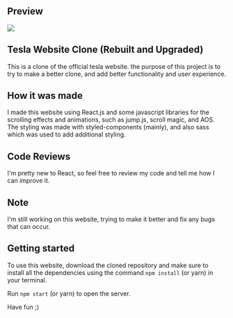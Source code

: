 ## Preview

![](./public/images/preview.gif)

## Tesla Website Clone (Rebuilt and Upgraded)

This is a clone of the official tesla website. the purpose of this project is to try to make a better clone,
and add better functionality and user experience.

## How it was made

I made this website using React.js and some javascript libraries for the scrolling effects and animations, such as jump.js, scroll magic, and AOS. The styling was made with styled-components (mainly), and also sass which was used to add additional styling.

## Code Reviews

I'm pretty new to React, so feel free to review my code and tell me how I can improve it.

## Note

I'm still working on this website, trying to make it better and fix any bugs that can occur.

## Getting started

To use this website, download the cloned repository and make sure to install all the dependencies using the command `npm install` (or yarn) in your terminal.

Run `npm start` (or yarn) to open the server.

Have fun ;)
